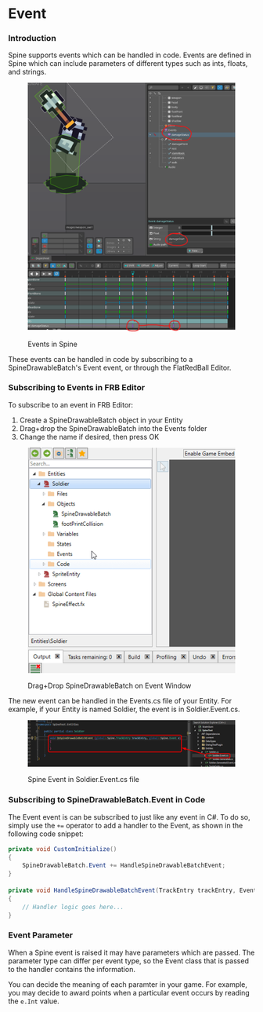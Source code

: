 # Event

### Introduction

Spine supports events which can be handled in code. Events are defined in Spine which can include parameters of different types such as ints, floats, and strings.

<figure><img src="../../.gitbook/assets/image (5) (1) (1) (1) (1) (1) (1) (1).png" alt=""><figcaption><p>Events in Spine</p></figcaption></figure>

These events can be handled in code by subscribing to a SpineDrawableBatch's Event event, or through the FlatRedBall Editor.

### Subscribing to Events in FRB Editor

To subscribe to an event in FRB Editor:

1. Create a SpineDrawableBatch object in your Entity
2. Drag+drop the SpineDrawableBatch into the Events folder
3. Change the name if desired, then press OK

<figure><img src="../../.gitbook/assets/16_18 45 11 (1).gif" alt=""><figcaption><p>Drag+Drop SpineDrawableBatch on Event Window</p></figcaption></figure>

The new event can be handled in the Events.cs file of your Entity. For example, if your Entity is named Soldier, the event is in Soldier.Event.cs.

<figure><img src="../../.gitbook/assets/image (1) (1) (1) (1) (1) (1) (1) (1) (1) (1) (1) (1) (1) (1) (1) (1) (1) (1) (1) (1) (1) (1) (1) (1) (1) (1) (1) (1) (1) (1) (1) (1) (1) (1) (1) (1) (1) (1) (1) (1) (1) (1) (1) (1) (1) (1) (1).png" alt=""><figcaption><p>Spine Event in Soldier.Event.cs file</p></figcaption></figure>

### Subscribing to SpineDrawableBatch.Event in Code

The Event event is can be subscribed to just like any event in C#. To do so, simply use the `+=` operator to add a handler to the Event, as shown in the following code snippet:

```csharp
private void CustomInitialize()
{
    SpineDrawableBatch.Event += HandleSpineDrawableBatchEvent;
}

private void HandleSpineDrawableBatchEvent(TrackEntry trackEntry, Event e)
{
    // Handler logic goes here...
}

```

### Event Parameter

When a Spine event is raised it may have parameters which are passed. The parameter type can differ per event type, so the Event class that is passed to the handler contains the information.

You can decide the meaning of each paramter in your game. For example, you may decide to award points when a particular event occurs by reading the `e.Int` value.
